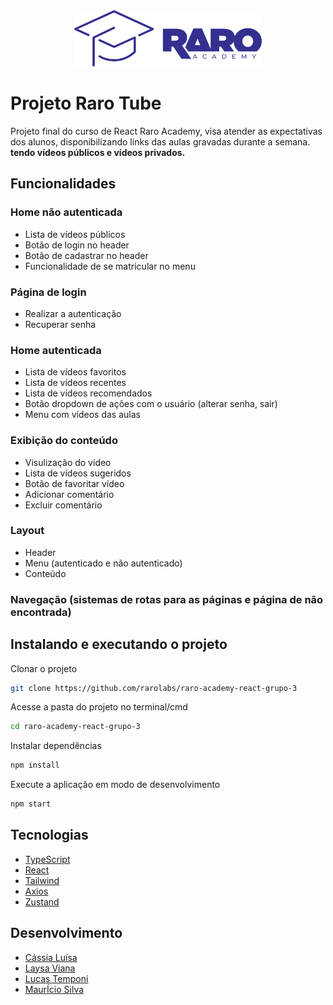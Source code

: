 <div align="center">
<img src="./src/assets/Logo.svg" alt="Logo" width="300" height="90">  
</div>


#  Projeto Raro Tube

Projeto final do curso de React Raro Academy, visa atender as expectativas dos alunos, disponibilizando links das aulas gravadas durante a semana.  **tendo vídeos públicos e vídeos privados.**

##  **Funcionalidades**


### Home não autenticada
- Lista de vídeos públicos
- Botão de login no header
- Botão de cadastrar no header
- Funcionalidade de se matricular no menu

### Página de login
- Realizar a autenticação
- Recuperar senha

### Home autenticada
- Lista de vídeos favoritos
- Lista de vídeos recentes
- Lista de vídeos recomendados
- Botão dropdown de ações com o usuário (alterar senha, sair)
- Menu com vídeos das aulas

### Exibição do conteúdo
- Visulização do vídeo
- Lista de vídeos sugeridos
- Botão de favoritar vídeo
- Adicionar comentário
- Excluir comentário

### Layout
- Header
- Menu (autenticado e não autenticado)
- Conteúdo

### Navegação (sistemas de rotas para as páginas e página de não encontrada)
 
##  **Instalando e executando o projeto**

Clonar o projeto

```bash
git clone https://github.com/rarolabs/raro-academy-react-grupo-3 
 ```

Acesse a pasta do projeto no terminal/cmd
 ```bash
cd raro-academy-react-grupo-3
  ```


Instalar dependências 

```bash
npm install
 ```

Execute a aplicação em modo de desenvolvimento

 ```bash
npm start
 ```


 ##  **Tecnologias**

- [TypeScript](https://www.npmjs.com/package/typescript)
- [React](https://www.npmjs.com/package/react)
- [Tailwind](https://tailwindcss.com)
- [Axios](https://www.npmjs.com/package/axios)
- [Zustand](https://www.npmjs.com/package/zustand)

## **Desenvolvimento**

- [Cássia Luísa](https://github.com/cassialuisa)
- [Laysa Viana](https://github.com/LaysaViana)
- [Lucas Temponi](https://github.com/LucasTemponi)
- [MaurÍcio Silva](https://github.com/msb07)


